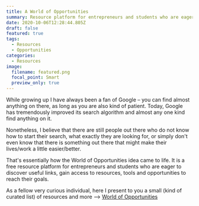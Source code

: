 ```yaml
---
title: A World of Opportunities
summary: Resource platform for entrepreneurs and students who are eager to learn.
date: 2020-10-06T12:28:44.805Z
draft: false
featured: true
tags:
  - Resources
  - Opportunities
categories:
  - Resources
image:
  filename: featured.png
  focal_point: Smart
  preview_only: true
---
```

While growing up I have always been a fan of Google – you can find almost anything on there, as long as you are also kind of patient. Today, Google has tremendously improved its search algorithm and almost any one kind find anything on it.

Nonetheless, I believe that there are still people out there who do not know how to start their search, what exactly they are looking for, or simply don't even know that there is something out there that might make their lives/work a little easier/better.

That's essentially how the World of Opportunities idea came to life. It is a free resource platform for entrepreneurs and students who are eager to discover useful links, gain access to resources, tools and opportunities to reach their goals.

As a fellow very curious individual, here I present to you a small (kind of curated list) of resources and more --> [World of Opportunities](/world/)
